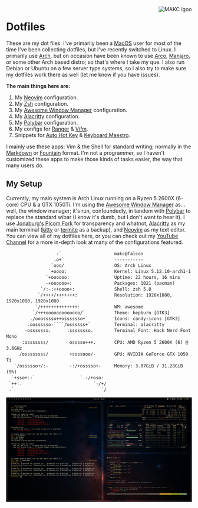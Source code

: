 <a href="https://makc.co">
    <img src="https://makccr.github.io/images/github-header.svg" alt="MAKC lgoo" title="MAKC" align="right" height="60" />
</a>

# Dotfiles
These are my dot files. I've primarily been a [MacOS](https://apple.com/macos/) user for most of the time I've been collecting dotfiles, but I've recently switched to Linux. I primarily use [Arch](https://www.archlinux.org), but on occasion have been known to use [Arco](https://arcolinux.com/), [Manjaro](https://manjaro.org), or some other Arch based distro; so that's where I take my que. I also run Debian or Ubuntu on a few server type systems, so I also try to make sure my dotfiles work there as well (let me know if you have issues).

**The main things here are:**
1. My [Neovim](https://neovim.io/) configuration. 
2. My [Zsh](https://www.zsh.org/) configuration.
3. My [Awesome Window Manager](https://awesomewm.org/) configuration.
4. My [Alacritty](https://github.com/alacritty/alacritty) configuration.
5. My [Polybar](https://polybar.github.io/) configuration.
6. My configs for [Ranger](https://github.com/ranger/ranger) & [Vifm](https://github.com/vifm/vifm).
7. Snippets for [Auto Hot Key](https://www.autohotkey.com/) & [Keyboard Maestro](https://www.keyboardmaestro.com/main/). 

I mainly use these apps: Vim & the Shell for standard writing; normally in the [Markdown](https://www.markdownguide.org/) or [Fountain](https://fountain.io/) format. I'm not a programmer, so I haven't customized these apps to make those kinds of tasks easier, the way that many users do.

## My Setup
Currently, my main system is Arch Linux running on a Ryzen 5 2600X (6-core) CPU & a GTX 1050Ti. I'm using the [Awesome Window Manager](https://github.com/awesomeWM/awesome) as... well, the window manager; it's run, confoundedly, in tandem with [Polybar](https://github.com/polybar/polybar) to replace the standard wibar (I know it's dumb, but I don't want to hear it). I use [Jonaburg's Picom Fork](https://github.com/jonaburg/picom) for transparency and whatnot, [Alacritty](https://github.com/alacritty/alacritty) as my main terminal ([kitty](https://github.com/kovidgoyal/kitty) or [termite](https://github.com/thestinger/termite) as a backup), and [Neovim](https://github.com/neovim/neovim) as my text editor. You can view all of my dotfiles here, or you can check out my [YouTube Channel](https://www.youtube.com/channel/UCWh6YtclgTAzReTASc4uSKw) for a more in-depth look at many of the configurations featured.

```
                   -`                    makc@falcon
                  .o+`                   -----------
                 `ooo/                   OS: Arch Linux
                `+oooo:                  Kernel: Linux 5.12.10-arch1-1
               `+oooooo:                 Uptime: 22 hours, 16 mins
               -+oooooo+:                Packages: 1021 (pacman)
             `/:-:++oooo+:               Shell: zsh 5.8
            `/++++/+++++++:              Resolution: 1920x1080, 1920x1080, 1920x1080
           `/++++++++++++++:             WM: awesome
          `/+++ooooooooooooo/`           Theme: hepburn [GTK3]
         ./ooosssso++osssssso+`          Icons: candy-icons [GTK3]
        .oossssso-````/ossssss+`         Terminal: alacritty
       -osssssso.      :ssssssso.        Terminal Font: Hack Nerd Font Mono
      :osssssss/        osssso+++.       CPU: AMD Ryzen 5 2600X (6) @ 3.6GHz
     /ossssssss/        +ssssooo/-       GPU: NVIDIA GeForce GTX 1050 Ti
   `/ossssso+/:-        -:/+osssso+-     Memory: 3.07GiB / 31.28GiB (9%)
  `+sso+:-`                 `.-/+oso:
 `++:.                           `-/+/
 .`                                 `/
```

![Screenshot](https://raw.githubusercontent.com/makccr/dot/master/images/desktop.jpg)
